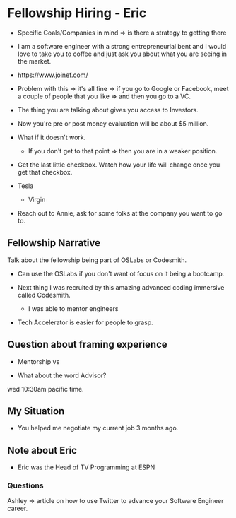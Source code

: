 # Fellowship Hiring - Eric


- Specific Goals/Companies in mind => is there a strategy to getting there

- I am a software engineer with a strong entrepreneurial bent and I would love to take you to coffee and just ask you about what you are seeing in the market.

- https://www.joinef.com/

- Problem with this => it's all fine => if you go to Google or Facebook, meet a couple of people that you like => and then you go to a VC.
- The thing you are talking about gives you access to Investors.

- Now you're pre or post money evaluation will be about $5 million.

- What if it doesn't work.
  - If you don't get to that point => then you are in a weaker position.

- Get the last little checkbox. Watch how your life will change once you get that checkbox.

- Tesla
  - Virgin 

- Reach out to Annie, ask for some folks at the company you want to go to.

## Fellowship Narrative

Talk about the fellowship being part of OSLabs or Codesmith.

- Can use the OSLabs if you don't want ot focus on it being a bootcamp.
- Next thing I was recruited by this amazing advanced coding immersive called Codesmith.
  - I was able to mentor engineers

- Tech Accelerator is easier for people to grasp.

## Question about framing experience

- Mentorship vs 

- What about the word Advisor?

wed 10:30am pacific time.

## My Situation

- You helped me negotiate my current job 3 months ago.

## Note about Eric

- Eric was the Head of TV Programming at ESPN

### Questions

Ashley => article on how to use Twitter to advance your Software Engineer career.
